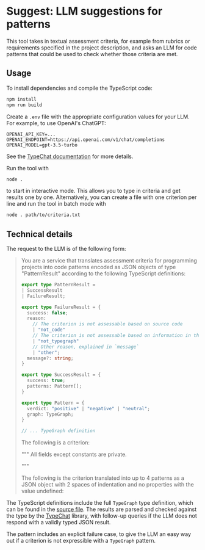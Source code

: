 # Suggest: LLM suggestions for patterns

This tool takes in textual assessment criteria, for example from rubrics or requirements specified in the project description, and asks an LLM for code patterns that could be used to check whether those criteria are met.

## Usage

To install dependencies and compile the TypeScript code:

```sh
npm install
npm run build
```

Create a `.env` file with the appropriate configuration values for your LLM. For example, to use OpenAI's ChatGPT:

```env
OPENAI_API_KEY=...
OPENAI_ENDPOINT=https://api.openai.com/v1/chat/completions
OPENAI_MODEL=gpt-3.5-turbo
```

See the [TypeChat documentation](https://microsoft.github.io/TypeChat/docs/examples/) for more details.

Run the tool with

```sh
node .
```

to start in interactive mode. This allows you to type in criteria and get results one by one. Alternatively, you can create a file with one criterion per line and run the tool in batch mode with

```sh
node . path/to/criteria.txt
```

## Technical details

The request to the LLM is of the following form:

> You are a service that translates assessment criteria for programming projects into code patterns encoded as JSON objects of type "PatternResult" according to the following TypeScript definitions:
>
> ```typescript
> export type PatternResult = 
> | SuccessResult 
> | FailureResult;
> 
> export type FailureResult = {
>   success: false;
>   reason:
>     // The criterion is not assessable based on source code
>     | "not_code" 
>     // The criterion is not assessable based on information in the type graph
>     | "not_typegraph" 
>     // Other reason, explained in `message`
>     | "other";
>   message?: string; 
> }
> 
> export type SuccessResult = {
>   success: true;
>   patterns: Pattern[];
> }
> 
> export type Pattern = {
>   verdict: "positive" | "negative" | "neutral";
>   graph: TypeGraph;
> }
> 
> // ... TypeGraph definition
> ```
>
> The following is a criterion:
>
> """
> All fields except constants are private.
>
> """
>
> The following is the criterion translated into up to 4 patterns as a JSON object with 2 spaces of indentation and no properties with the value undefined:
>
> 

The TypeScript definitions include the full `TypeGraph` type definition, which can be found in the [source file](src/Patterns.schema.ts). The results are parsed and checked against the type by the [TypeChat](https://microsoft.github.io/TypeChat) library, with follow-up queries if the LLM does not respond with a validly typed JSON result.

The pattern includes an explicit failure case, to give the LLM an easy way out if a criterion is not expressible with a `TypeGraph` pattern.
